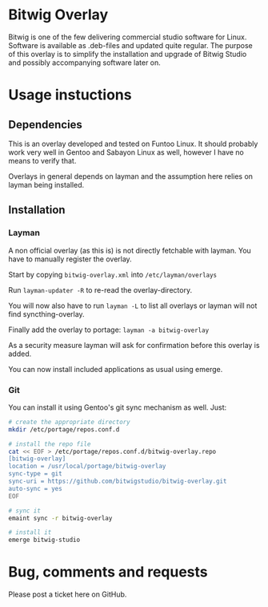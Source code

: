 # Bitwig Overlay
Bitwig is one of the few delivering commercial studio software for Linux. Software is available as .deb-files and updated quite regular. The purpose of this overlay is to simplify the installation and upgrade of Bitwig Studio and possibly accompanying software later on.

# Usage instuctions
## Dependencies

This is an overlay developed and tested on Funtoo Linux. It should probably work very well in Gentoo and Sabayon Linux as well, however I have no means to verify that. 

Overlays in general depends on layman and the assumption here relies on layman being installed. 


## Installation
### Layman
A non official overlay (as this is) is not directly fetchable with layman. You have to manually register the overlay. 

Start by copying  `bitwig-overlay.xml` into `/etc/layman/overlays`

Run `layman-updater -R` to re-read the overlay-directory.

You will now also have to run `layman -L` to list all overlays or layman will not find syncthing-overlay. 

Finally add the overlay to portage: `layman -a bitwig-overlay`

As a security measure layman will ask for confirmation before this overlay is added. 

You can now install included applications as usual using emerge.

### Git
You can install it using Gentoo's git sync mechanism as well. Just:

```bash
# create the appropriate directory
mkdir /etc/portage/repos.conf.d

# install the repo file
cat << EOF > /etc/portage/repos.conf.d/bitwig-overlay.repo
[bitwig-overlay]
location = /usr/local/portage/bitwig-overlay
sync-type = git
sync-uri = https://github.com/bitwigstudio/bitwig-overlay.git
auto-sync = yes
EOF

# sync it 
emaint sync -r bitwig-overlay

# install it
emerge bitwig-studio
```

# Bug, comments and requests
Please post a ticket here on GitHub. 
